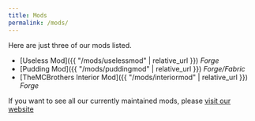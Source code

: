 ```yaml
---
title: Mods
permalink: /mods/
---
```


Here are just three of our mods listed.

* [Useless Mod]({{ "/mods/uselessmod" | relative_url }}) *Forge*
* [Pudding Mod]({{ "/mods/puddingmod" | relative_url }}) *Forge/Fabric*
* [TheMCBrothers Interior Mod]({{ "/mods/interiormod" | relative_url }}) *Forge*

If you want to see all our currently maintained mods, please [visit our website](https://themcbrothers.net/mods)